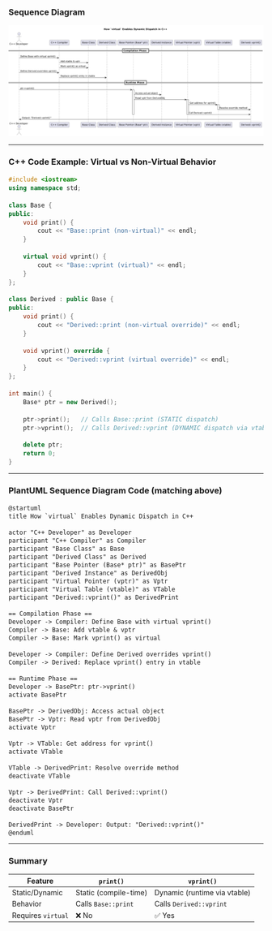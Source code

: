 ### Sequence Diagram

![Sequence Diagram](Png/01_Virtual_keyword.png)

---

### C++ Code Example: Virtual vs Non-Virtual Behavior

```cpp
#include <iostream>
using namespace std;

class Base {
public:
    void print() {
        cout << "Base::print (non-virtual)" << endl;
    }

    virtual void vprint() {
        cout << "Base::vprint (virtual)" << endl;
    }
};

class Derived : public Base {
public:
    void print() {
        cout << "Derived::print (non-virtual override)" << endl;
    }

    void vprint() override {
        cout << "Derived::vprint (virtual override)" << endl;
    }
};

int main() {
    Base* ptr = new Derived();

    ptr->print();   // Calls Base::print (STATIC dispatch)
    ptr->vprint();  // Calls Derived::vprint (DYNAMIC dispatch via vtable)

    delete ptr;
    return 0;
}
```

---

### PlantUML Sequence Diagram Code (matching above)

```plantuml
@startuml
title How `virtual` Enables Dynamic Dispatch in C++

actor "C++ Developer" as Developer
participant "C++ Compiler" as Compiler
participant "Base Class" as Base
participant "Derived Class" as Derived
participant "Base Pointer (Base* ptr)" as BasePtr
participant "Derived Instance" as DerivedObj
participant "Virtual Pointer (vptr)" as Vptr
participant "Virtual Table (vtable)" as VTable
participant "Derived::vprint()" as DerivedPrint

== Compilation Phase ==
Developer -> Compiler: Define Base with virtual vprint()
Compiler -> Base: Add vtable & vptr
Compiler -> Base: Mark vprint() as virtual

Developer -> Compiler: Define Derived overrides vprint()
Compiler -> Derived: Replace vprint() entry in vtable

== Runtime Phase ==
Developer -> BasePtr: ptr->vprint()
activate BasePtr

BasePtr -> DerivedObj: Access actual object
BasePtr -> Vptr: Read vptr from DerivedObj
activate Vptr

Vptr -> VTable: Get address for vprint()
activate VTable

VTable -> DerivedPrint: Resolve override method
deactivate VTable

Vptr -> DerivedPrint: Call Derived::vprint()
deactivate Vptr
deactivate BasePtr

DerivedPrint -> Developer: Output: "Derived::vprint()"
@enduml

```

---


### Summary

| Feature         | `print()`                     | `vprint()`                      |
|----------------|-------------------------------|---------------------------------|
| Static/Dynamic | Static (compile-time)         | Dynamic (runtime via vtable)    |
| Behavior       | Calls `Base::print`            | Calls `Derived::vprint`         |
| Requires `virtual` | ❌ No                          | ✅ Yes                           |


